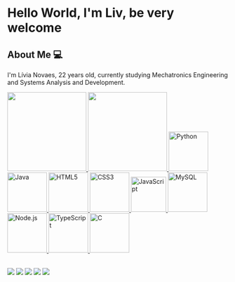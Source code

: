 # Hello World, I'm Liv, be very welcome

## About Me 💻

I'm Lívia Novaes, 22 years old, currently studying Mechatronics Engineering and Systems Analysis and Development.

<table>
  <a href="https://github.com/livianovaes">
  <img height="180em" src="https://github-readme-stats.vercel.app/api?username=livianovaes&show_icons=true&theme=radical"/>
  <img height="180em" src="https://github-readme-stats.vercel.app/api/top-langs/?username=livianovaes&layout=compact&langs_count=6&theme=radical"/>
  <img src="https://img.icons8.com/color/2x/python.png" width="90" alt="Python">
  <img src="https://img.icons8.com/color/2x/java-coffee-cup-logo.png" width="90" alt="Java">
  <img src="https://img.icons8.com/color/2x/html-5.png" width="90" alt="HTML5">
  <img src="https://img.icons8.com/color/2x/css3.png" width="90" alt="CSS3">
  <img src="https://static.vecteezy.com/system/resources/previews/027/127/560/non_2x/javascript-logo-javascript-icon-transparent-free-png.png" width="80" alt="JavaScript">
  <img src="https://img.icons8.com/color/2x/mysql-logo.png" width="90" alt="MySQL">
  <img src="https://img.icons8.com/color/2x/nodejs.png" width="90" alt="Node.js">
  <img src="https://img.icons8.com/color/2x/typescript.png" width="90" alt="TypeScript">
  <img src="https://img.icons8.com/color/2x/c-programming.png" width="90" alt="C">
</table>

<div> 
  <a href="https://www.youtube.com/@Livzadaaa" target="_blank"><img src="https://img.shields.io/badge/YouTube-FF0000?style=for-the-badge&logo=youtube&logoColor=white" target="_blank"></a>
  <a href="https://www.instagram.com/livianovaaes/" target="_blank"><img src="https://img.shields.io/badge/-Instagram-%23E4405F?style=for-the-badge&logo=instagram&logoColor=white" target="_blank"></a>
  <a href="https://www.twitch.tv/livzadaaa" target="_blank"><img src="https://img.shields.io/badge/Twitch-9146FF?style=for-the-badge&logo=twitch&logoColor=white" target="_blank"></a>
  <a href = "mailto:liviajfnovaes15@gmail.comtw"><img src="https://img.shields.io/badge/-Gmail-%23333?style=for-the-badge&logo=gmail&logoColor=white" target="_blank"></a>
  <a href="https://www.linkedin.com/in/lívia-novaes-65ba982b8/" target="_blank"><img src="https://img.shields.io/badge/-LinkedIn-%230077B5?style=for-the-badge&logo=linkedin&logoColor=white" target="_blank"></a> 
</div>


